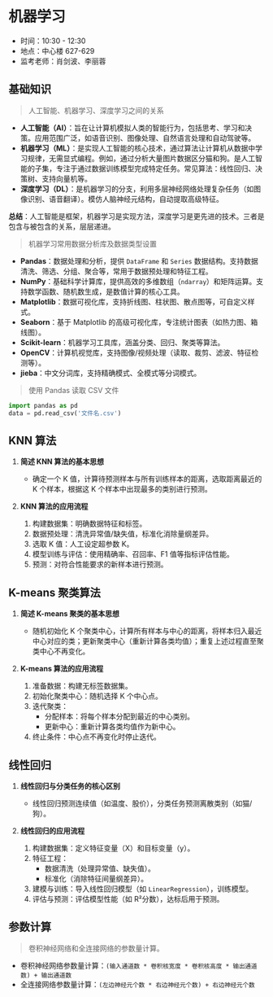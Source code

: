 # 机器学习

- 时间：10:30 - 12:30
- 地点：中心楼 627-629
- 监考老师：肖剑波、李丽蓉

## 基础知识

> 人工智能、机器学习、深度学习之间的关系

- **人工智能（AI）**：旨在让计算机模拟人类的智能行为，包括思考、学习和决策。应用范围广泛，如语音识别、图像处理、自然语言处理和自动驾驶等。
- **机器学习（ML）**：是实现人工智能的核心技术，通过算法让计算机从数据中学习规律，无需显式编程。例如，通过分析大量图片数据区分猫和狗。是人工智能的子集，专注于通过数据训练模型完成特定任务。常见算法：线性回归、决策树、支持向量机等。
- **深度学习（DL）**：是机器学习的分支，利用多层神经网络处理复杂任务（如图像识别、语音翻译）。模仿人脑神经元结构，自动提取高级特征。

**总结**：人工智能是框架，机器学习是实现方法，深度学习是更先进的技术。三者是包含与被包含的关系，层层递进。

> 机器学习常用数据分析库及数据类型设置

- **Pandas**：数据处理和分析，提供 `DataFrame` 和 `Series` 数据结构。支持数据清洗、筛选、分组、聚合等，常用于数据预处理和特征工程。
- **NumPy**：基础科学计算库，提供高效的多维数组（`ndarray`）和矩阵运算。支持数学函数、随机数生成，是数值计算的核心工具。
- **Matplotlib**：数据可视化库，支持折线图、柱状图、散点图等，可自定义样式。
- **Seaborn**：基于 Matplotlib 的高级可视化库，专注统计图表（如热力图、箱线图）。
- **Scikit-learn**：机器学习工具库，涵盖分类、回归、聚类等算法。
- **OpenCV**：计算机视觉库，支持图像/视频处理（读取、裁剪、滤波、特征检测等）。
- **jieba**：中文分词库，支持精确模式、全模式等分词模式。

> 使用 Pandas 读取 CSV 文件

```python
import pandas as pd
data = pd.read_csv('文件名.csv')
```

## KNN 算法

1. **简述 KNN 算法的基本思想**
    - 确定一个 K 值，计算待预测样本与所有训练样本的距离，选取距离最近的 K 个样本，根据这 K 个样本中出现最多的类别进行预测。

2. **KNN 算法的应用流程**
    1. 构建数据集：明确数据特征和标签。
    2. 数据预处理：清洗异常值/缺失值，标准化消除量纲差异。
    3. 选取 K 值：人工设定超参数 K。
    4. 模型训练与评估：使用精确率、召回率、F1 值等指标评估性能。
    5. 预测：对符合性能要求的新样本进行预测。

## K-means 聚类算法

1. **简述 K-means 聚类的基本思想**
    - 随机初始化 K 个聚类中心，计算所有样本与中心的距离，将样本归入最近中心对应的类；更新聚类中心（重新计算各类均值）；重复上述过程直至聚类中心不再变化。

2. **K-means 算法的应用流程**
    1. 准备数据：构建无标签数据集。
    2. 初始化聚类中心：随机选择 K 个中心点。
    3. 迭代聚类：
        - 分配样本：将每个样本分配到最近的中心类别。
        - 更新中心：重新计算各类均值作为新中心。
    4. 终止条件：中心点不再变化时停止迭代。

## 线性回归

1. **线性回归与分类任务的核心区别**
    - 线性回归预测连续值（如温度、股价），分类任务预测离散类别（如猫/狗）。

2. **线性回归的应用流程**
    1. 构建数据集：定义特征变量（X）和目标变量（y）。
    2. 特征工程：
        - 数据清洗（处理异常值、缺失值）。
        - 标准化（消除特征间量纲差异）。
    3. 建模与训练：导入线性回归模型（如 `LinearRegression`），训练模型。
    4. 评估与预测：评估模型性能（如 R²分数），达标后用于预测。

## 参数计算

> 卷积神经网络和全连接网络的参数量计算。

- 卷积神经网络参数量计算：`(输入通道数 * 卷积核宽度 * 卷积核高度 * 输出通道数) + 输出通道数`
- 全连接网络参数量计算：`(左边神经元个数 * 右边神经元个数) + 右边神经元个数`
